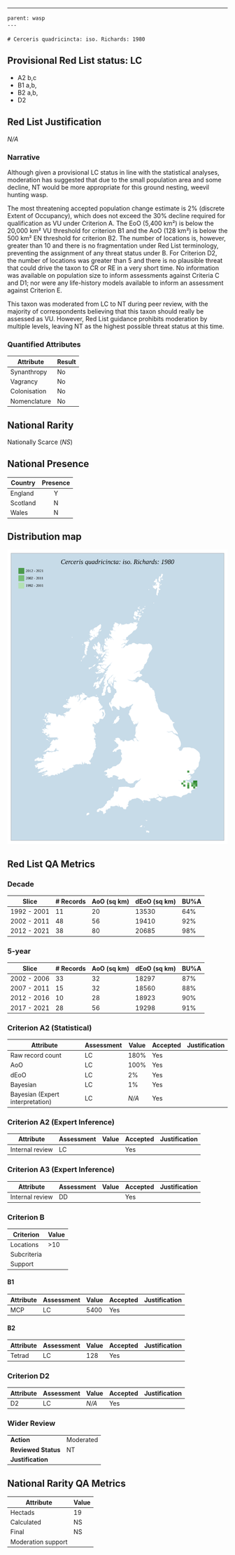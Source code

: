 ---
    parent: wasp
    ---

    # Cerceris quadricincta: iso. Richards: 1980

## Provisional Red List status: LC
- A2 b,c
- B1 a,b, 
- B2 a,b, 
- D2

## Red List Justification
*N/A*
### Narrative
Although given a provisional LC status in line with the statistical analyses, moderation has suggested that due to the small population area and some decline, NT would be more appropriate for this ground nesting, weevil hunting wasp.

The most threatening accepted population change estimate is 2% (discrete Extent of Occupancy), which does not exceed the 30% decline required for qualification as VU under Criterion A. The EoO (5,400 km²) is below the 20,000 km² VU threshold for criterion B1 and the AoO (128 km²) is below the 500 km² EN threshold for criterion B2. The number of locations is, however, greater than 10 and there is no fragmentation under Red List terminology, preventing the assignment of any threat status under B. For Criterion D2, the number of locations was greater than 5 and there is no plausible threat that could drive the taxon to CR or RE in a very short time. No information was available on population size to inform assessments against Criteria C and D1; nor were any life-history models available to inform an assessment against Criterion E.

This taxon was moderated from LC to NT during peer review, with the majority of correspondents believing that this taxon should really be assessed as VU. However, Red List guidance prohibits moderation by multiple levels, leaving NT as the highest possible threat status at this time.
### Quantified Attributes
|Attribute|Result|
|---|---|
|Synanthropy|No|
|Vagrancy|No|
|Colonisation|No|
|Nomenclature|No|


## National Rarity
Nationally Scarce (*NS*)

## National Presence
|Country|Presence
|---|:-:|
|England|Y|
|Scotland|N|
|Wales|N|


## Distribution map
![](../map/561.svg)

## Red List QA Metrics
### Decade
| Slice | # Records | AoO (sq km) | dEoO (sq km) |BU%A |
|---|---|---|---|---|
|1992 - 2001|11|20|13530|64%|
|2002 - 2011|48|56|19410|92%|
|2012 - 2021|38|80|20685|98%|
### 5-year
| Slice | # Records | AoO (sq km) | dEoO (sq km) |BU%A |
|---|---|---|---|---|
|2002 - 2006|33|32|18297|87%|
|2007 - 2011|15|32|18560|88%|
|2012 - 2016|10|28|18923|90%|
|2017 - 2021|28|56|19298|91%|
### Criterion A2 (Statistical)
|Attribute|Assessment|Value|Accepted|Justification
|---|---|---|---|---|
|Raw record count|LC|180%|Yes||
|AoO|LC|100%|Yes||
|dEoO|LC|2%|Yes||
|Bayesian|LC|1%|Yes||
|Bayesian (Expert interpretation)|LC|*N/A*|Yes||
### Criterion A2 (Expert Inference)
|Attribute|Assessment|Value|Accepted|Justification
|---|---|---|---|---|
|Internal review|LC||Yes||
### Criterion A3 (Expert Inference)
|Attribute|Assessment|Value|Accepted|Justification
|---|---|---|---|---|
|Internal review|DD||Yes||
### Criterion B
|Criterion| Value|
|---|---|
|Locations|>10|
|Subcriteria||
|Support||
#### B1
|Attribute|Assessment|Value|Accepted|Justification
|---|---|---|---|---|
|MCP|LC|5400|Yes||
#### B2
|Attribute|Assessment|Value|Accepted|Justification
|---|---|---|---|---|
|Tetrad|LC|128|Yes||
### Criterion D2
|Attribute|Assessment|Value|Accepted|Justification
|---|---|---|---|---|
|D2|LC|*N/A*|Yes||
### Wider Review
|  |  |
|---|---|
|**Action**|Moderated|
|**Reviewed Status**|NT|
|**Justification**||


## National Rarity QA Metrics
|Attribute|Value|
|---|---|
|Hectads|19|
|Calculated|NS|
|Final|NS|
|Moderation support||


